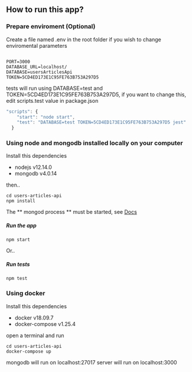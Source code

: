 ## How to run this app?

### Prepare enviroment (Optional)

Create a file named .env in the root folder if you wish to change enviromental parameters 

```

PORT=3000
DATABASE_URL=localhost/
DATABASE=usersArticlesApi
TOKEN=5CD4ED173E1C95FE763B753A297D5

```

tests will run using DATABASE=test and TOKEN=5CD4ED173E1C95FE763B753A297D5, if you want to change this, edit scripts.test value in package.json

```javascript
"scripts": {
    "start": "node start",
    "test": "DATABASE=test TOKEN=5CD4ED173E1C95FE763B753A297D5 jest"
  }
```

### Using node and mongodb installed locally on your computer

Install this dependencies

* nodejs v12.14.0
* mongodb v4.0.14

then..

```
cd users-articles-api
npm install

```

The ** mongod process ** must be started, see [Docs](https://docs.mongodb.com/manual/tutorial/manage-mongodb-processes/)

##### Run the app

```
npm start

```

Or..

##### Run tests

```
npm test

```

### Using docker

Install this dependencies

* docker v18.09.7
* docker-compose v1.25.4

open a terminal and run 

```
cd users-articles-api
docker-compose up

```

mongodb will run on localhost:27017
server will run on localhost:3000